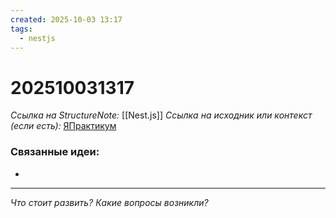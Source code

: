 ```yaml
---
created: 2025-10-03 13:17
tags:
  - nestjs
---
```

# 202510031317
*Ссылка на StructureNote:* [[Nest.js]]
*Ссылка на исходник или контекст (если есть):* [ЯПрактикум]()

### Связанные идеи:
* 
---

*Что стоит развить? Какие вопросы возникли?*